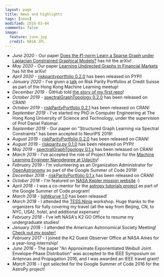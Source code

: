 ```yaml
---
layout: page
title: News and highlights
tags: [news]
modified: 2018-03-04
comments: false
image:
  feature: juno.jpg
  credit: NASA JPL.
---
```


<ul style="list-style-type:square">
   <li> <i>June 2020</i> - Our paper <a href="https://arxiv.org/pdf/2006.14925.pdf"><u>Does the ℓ1-norm Learn a Sparse Graph under Laplacian Constrained Graphical Models?</u></a> has hit the arXiv!
   <li> <i>May 2020 </i> - Our paper <a href="https://arxiv.org/abs/2005.09958"><u>Learning Undirected Graphs in Financial Markets</u></a> has hit the arXiv!
   <li> <i>April 2020</i> - <a href="https://www.github.com/dppalomar/riskparity.py"><u>riskparityportfolio 0.2.0</u></a> has been released on PYPI!
   <li> <i>January 2020</i> - I've given a <a href="https://speakerdeck.com/mirca/breaking-down-risk-parity-portfolios-a-practical-open-source-implementation"><u>talk</u></a> on Risk Parity Portfolios at Credit Suisse as part of the Hong Kong Machine Learning meetup!
   <li> <i>December 2019</i> - GitHub told <a href="https://github.blog/2019-12-10-the-impact-of-that-first-repository-winners-of-the-myfirstrepo-contest/#and-finally-the-winners-are"><u>the story of my first repo</u></a>!
   <li> <i>October 2019</i> - <a href="https://www.github.com/dppalomar/spectralGraphTopology"><u>spectralGraphTopology 0.2.0</u></a> has been released on CRAN!
   <li> <i>October 2019</i> - <a href="https://www.github.com/dppalomar/riskParityPortfolio"><u>riskParityPortfolio 0.2.1</u></a> has been released on CRAN!
   <li> <i>September 2019</i> - I've started my PhD in Computer Engineering at The Hong Kong University of Science
   and Technology, under the supervision of Prof Daniel Palomar.
   <li> <i>September 2019</i> - Our paper on "Structured Graph Learning via Spectral Constraints" has been accepted to NeurIPS 2019!
   <li> <i>August 2019</i> - <a href="https://www.github.com/dppalomar/riskParityPortfolio"><u>riskParityPortfolio 0.2.0</u></a> has been released on CRAN!
   <li> <i>August 2019</i> - <a href="https://www.github.com/mirca/riskparity.py"><u>riskparity.py 0.1.0</u></a> has been released on PYPI!
   <li> <i>May 2019</i> - <a href="https://www.github.com/dppalomar/spectralGraphTopology"><u>spectralGraphTopology 0.1.x</u></a> has been released on CRAN!
   <li> <i>March 2019</i> - I've accepted the role of Project Mentor for the <a href="https://www.udacity.com/course/machine-learning-engineer-nanodegree--nd009t">Machine Learning Engineer Nanodegree at Udacity</a>!
   <li> <i>February 2019</i> - I'm volunteering as an Organization Administrator for <a href="https://openastronomy.org/gsoc/gsoc2019/#/mentors"><u>OpenAstronomy</u></a>
   as part of the Google Summer of Code 2019!
   <li> <i>December 2018</i> - <a href="https://www.github.com/dppalomar/riskParityPortfolio"><u>riskParityPortfolio 0.1.x</u></a> has been released on CRAN!
   <li> <i>October 2018</i> - I'm featured on <a href="https://exoplanets.nasa.gov/news/1529/meet-the-kepler-mission-team/"><u>NASA Kepler mission website</u></a> :)
   <li> <i> April 2018 </i>- I was a co-mentor for the
   <a href="https://github.com/astropy/astropy-tutorials">astropy tutorials project</a> as part of the Google Summer of Code program!
   <li> <i> March 2018 </i> - <a href="https://keplerscience.arc.nasa.gov/new-kepler-data-analysis-tools-and-tutorials-lightkurve-v10.html">
   <u>lightkurve 1.0</u></a> has been released!
   <li> <i>March 2018</i> - I attended the <a href="https://tess.ninja"><u>TESS.Ninja</u></a> workshop.
Huge thanks to the organizers for fully covering my travel (all the way from Beijing,
CN, to NYC, USA), hotel, and additional expenses!
   <li> <i>February 2018</i> - I've left NASA's K2 GO Office to resume my undergraduate studies!
   <li> <i>January 2018</i> - I attended the American Astronomical Society Meeting!<a href="https://github.com/mirca/ze_aas_poster/blob/master/poster.pdf">
   <u>Check out my poster!</u></a>
   <li> <i>February 2017</i> - I joined the K2 Guest Observer Office at NASA Ames for a year-long internship!
   <li> <i>June 2016</i> - The paper "An Approximate Exponentiated Weibull Joint Envelope-Phase Distribution"
was accepted to the IEEE Symposium on Antennas and Propagation 2016, and I was
awarded an IEEE travel grant!
   <li> <i>March 2016</i> - I got selected for the Google Summer of Code 2016 for the AstroPy project!
